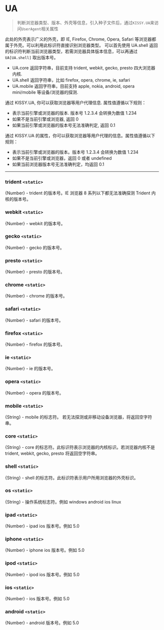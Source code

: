 # UA

> 判断浏览器类型、版本、外壳等信息，引入种子文件后，通过`KISSY.UA`来访问`UserAgent`相关属性

此处的外壳表示广义的外壳，即 IE, Firefox, Chrome, Opera, Safari 等浏览器都属于外壳。可以利用此标识符直接识别浏览器类型。 可以首先使用 UA.shell 返回的标识符判断当前浏览器类型，若需浏览器具体版本信息，可以再通过 `UA[UA.shell]` 取出版本号。 

* UA.core 返回字符串，目前支持 trident, webkit, gecko, presto 四大浏览器内核. 
* UA.shell 返回字符串，比如 firefox, opera, chrome, ie, safari 
* UA.mobile 返回字符串，目前支持 apple, nokia, android, opera mini/mobile 等设备/浏览器的探测.

通过 KISSY.UA, 你可以获取浏览器等用户代理信息. 属性值遵循以下规则：

* 表示当前引擎或浏览器的版本. 版本号 1.2.3.4 会转换为数值 1.234 
* 如果不是当前引擎或浏览器, 返回 0 
* 如果当前引擎或浏览器的版本号无法准确判定, 返回 0.1

通过 KISSY.UA 的属性，你可以获取浏览器等用户代理的信息。属性值遵循以下规则：

- 表示当前引擎或浏览器的版本。版本号 1.2.3.4 会转换为数值 1.234
- 如果不是当前引擎或浏览器，返回 0 或者 undefined
- 如果当前浏览器版本号无法准确判定，均返回 0.1

-------------------------------------


### trident  `<static>`

{Number} - trident 的版本号。IE 浏览器 8 系列以下都无法准确探测 Trident 内核的版本号。

### webkit  `<static>`

{Number} - webkit 的版本号。

### gecko  `<static>`

{Number} - gecko 的版本号。

### presto  `<static>`

{Number} - presto 的版本号。

### chrome  `<static>`

{Number} - chrome 的版本号。

### safari  `<static>`

{Number} - safari 的版本号。

### firefox  `<static>`

{Number} - firefox 的版本号。

### ie  `<static>`

{Number} - ie 的版本号。

### opera  `<static>`

{Number} - opera 的版本号。

### mobile  `<static>`

{String} - mobile 的标志符。 若无法探测或非移动设备浏览器，将返回空字符串。

### core  `<static>`

{String} - core 的标志符。此标识符表示浏览器的内核标识。若浏览器内核不是 trident, webkit, gecko, presto 将返回空字符串。

### shell  `<static>`

{String} - shell 的标志符。此标识符表示用户所用浏览器的外壳标识。

### os  `<static>`

{String} - 操作系统标志符。例如 windows android ios linux

### ipad  `<static>`

{Number} - ipad ios 版本号。例如 5.0

### iphone  `<static>`

{Number} - iphone ios 版本号。例如 5.0

### ipod  `<static>`

{Number} - ipod ios 版本号。例如 5.0

### ios  `<static>`

{Number} - ios 版本号。例如 5.0

### android  `<static>`

{Number} - android 版本号。例如 5.0
